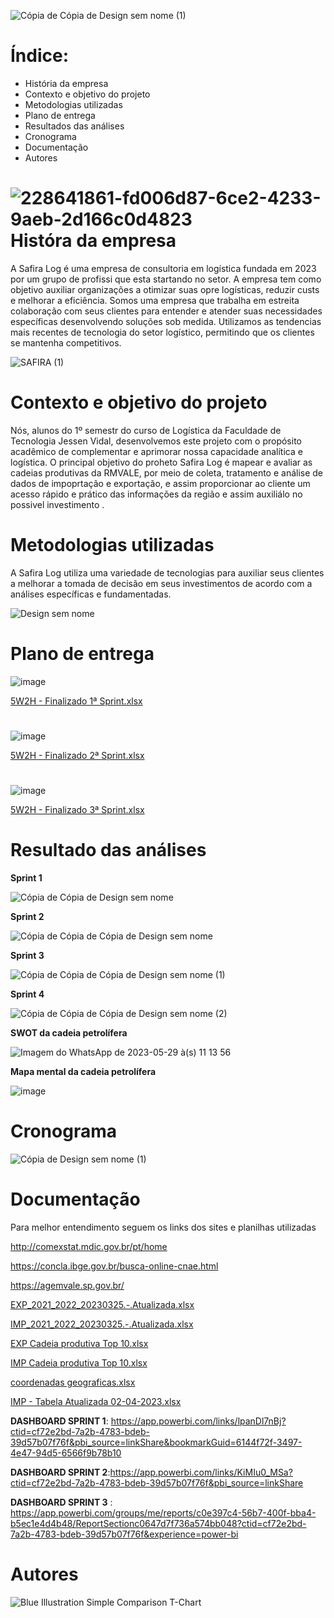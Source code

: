 ![Cópia de Cópia de Design sem nome (1)](https://github.com/JPrudencio/Safira/assets/127873477/17627417-83a6-427c-b3bc-b8bd1b08d21e)






#

# **Índice:**


* História da empresa
*  Contexto e objetivo do projeto
*  Metodologias utilizadas
*  Plano de entrega
*  Resultados das análises
*  Cronograma
*  Documentação
*  Autores


#

#  ![228641861-fd006d87-6ce2-4233-9aeb-2d166c0d4823](https://github.com/JPrudencio/Safira/assets/127873477/470ddb11-734a-49b4-abb5-cf4769d5dbba) Históra da empresa


A Safira Log  é uma empresa de consultoria em logística fundada em 2023 por um grupo de profissi  que esta startando  no setor.  A empresa tem como objetivo auxiliar organizações 
a otimizar suas opre  logísticas, reduzir custs e melhorar a eficiência.
Somos uma empresa que trabalha em estreita colaboração com seus clientes para entender e atender suas necessidades específicas  desenvolvendo soluções sob medida.
Utilizamos as tendencias mais recentes  de tecnologia do setor logístico, permitindo que os clientes se mantenha  competitivos.

![SAFIRA (1)](https://github.com/JPrudencio/Safira/assets/127873477/2e3f25e5-5d0a-4523-98e6-62f4cc3da780)

#



#  Contexto e objetivo do projeto



Nós, alunos do 1º semestr do curso de Logística da  Faculdade de Tecnologia Jessen Vidal, desenvolvemos este projeto com o propósito acadêmico de complementar e aprimorar nossa capacidade analítica e logística.
O principal objetivo do proheto Safira Log é  mapear e avaliar as cadeias produtivas da RMVALE, por meio de coleta, tratamento e análise de dados de impoprtação e exportação, e  assim proporcionar ao cliente um  acesso rápido e prático das informações da região  e assim auxiliálo no possivel investimento .

#
     
     
#  Metodologias utilizadas

A Safira Log  utiliza uma variedade de tecnologias para auxiliar seus clientes a melhorar a  tomada de decisão em seus investimentos  de acordo com a análises específicas e fundamentadas.

![Design sem nome](https://github.com/JPrudencio/Safira/assets/127873477/8021783d-7938-405f-9970-28a7b866940c)


#


#  Plano de entrega


![image](https://github.com/JPrudencio/Safira/assets/128006146/9a59ab9b-c4c7-4c9e-9dca-5c52b11ea712)

[5W2H - Finalizado 1ª Sprint.xlsx](https://github.com/JPrudencio/Safira/files/11256404/5W2H.-.Finalizado.1.Sprint.xlsx)

#

![image](https://github.com/JPrudencio/Safira/assets/128006146/f992a36d-d9fb-47d3-bb4f-528ef3266c09)


[5W2H - Finalizado 2ª Sprint.xlsx](https://github.com/JPrudencio/Safira/files/11315165/5W2H.-.Finalizado.2.Sprint.xlsx)

#

![image](https://github.com/JPrudencio/Safira/assets/128006146/d8691c7a-9fb5-410d-a3d9-43d335483446)

[5W2H - Finalizado 3ª Sprint.xlsx](https://github.com/JPrudencio/Safira/files/11537614/5W2H.-.Finalizado.3.Sprint.xlsx)



#


# Resultado das análises


**Sprint 1**



![Cópia de Cópia de Design sem nome](https://github.com/JPrudencio/Safira/assets/127873477/3e8422ff-915b-4d60-8fff-25b4e6273378)




**Sprint 2**


![Cópia de Cópia de Cópia de Design sem nome](https://github.com/JPrudencio/Safira/assets/127873477/932c4153-e225-4008-8058-04a1544aaa6d)


**Sprint 3**

![Cópia de Cópia de Cópia de Design sem nome (1)](https://github.com/JPrudencio/Safira/assets/127873477/79e8e728-7c72-4cd2-ac6b-e20b246cf236)



**Sprint  4**

![Cópia de Cópia de Cópia de Design sem nome (2)](https://github.com/JPrudencio/Safira/assets/127873477/0aa26850-2eb9-4a35-ae0c-eaddc90bd23a)



**SWOT da cadeia petrolífera**

![Imagem do WhatsApp de 2023-05-29 à(s) 11 13 56](https://github.com/JPrudencio/Safira/assets/127873477/9fa4c1c6-bf2e-41ce-9211-ac750d58739d)


**Mapa mental da cadeia  petrolífera**


![image](https://github.com/JPrudencio/Safira/assets/128006146/b12e6164-e83a-451d-8305-8fdb9e58cfdf)





#

# Cronograma


![Cópia de Design sem nome (1)](https://github.com/JPrudencio/Safira/assets/127873477/251a2f46-537a-43b8-b4d6-3e6b761d9478)





#


#  Documentação

Para melhor entendimento  seguem os links  dos sites e planilhas utilizadas         

http://comexstat.mdic.gov.br/pt/home

https://concla.ibge.gov.br/busca-online-cnae.html

https://agemvale.sp.gov.br/

[EXP_2021_2022_20230325.-.Atualizada.xlsx](https://github.com/JPrudencio/Safira/files/11106315/EXP_2021_2022_20230325.-.Atualizada.xlsx)

[IMP_2021_2022_20230325.-.Atualizada.xlsx](https://github.com/JPrudencio/Safira/files/11106316/IMP_2021_2022_20230325.-.Atualizada.xlsx)

[EXP Cadeia produtiva Top 10.xlsx](https://github.com/JPrudencio/Safira/files/11134765/EXP.Cadeia.produtiva.Top.10.xlsx)

[IMP Cadeia produtiva Top 10.xlsx](https://github.com/JPrudencio/Safira/files/11134768/IMP.Cadeia.produtiva.Top.10.xlsx)

[coordenadas geograficas.xlsx](https://github.com/JPrudencio/Safira/files/11134772/coordenadas.geograficas.xlsx)

[IMP - Tabela Atualizada 02-04-2023.xlsx](https://github.com/JPrudencio/Safira/files/11134778/IMP.-.Tabela.Atualizada.02-04-2023.xlsx)

**DASHBOARD SPRINT 1**: https://app.powerbi.com/links/lpanDl7nBj?ctid=cf72e2bd-7a2b-4783-bdeb-39d57b07f76f&pbi_source=linkShare&bookmarkGuid=6144f72f-3497-4e47-94d5-6566f9b78b10

**DASHBOARD SPRINT 2**:https://app.powerbi.com/links/KiMIu0_MSa?ctid=cf72e2bd-7a2b-4783-bdeb-39d57b07f76f&pbi_source=linkShare

**DASHBOARD SPRINT 3** :  https://app.powerbi.com/groups/me/reports/c0e397c4-56b7-400f-bba4-b5ec1e4d4b48/ReportSectionc0647d7f736a574bb048?ctid=cf72e2bd-7a2b-4783-bdeb-39d57b07f76f&experience=power-bi


#


#  Autores


![Blue Illustration Simple Comparison T-Chart](https://github.com/JPrudencio/Safira/assets/127873477/42e5a43c-5552-417a-a53f-640c0ffa8acb)












